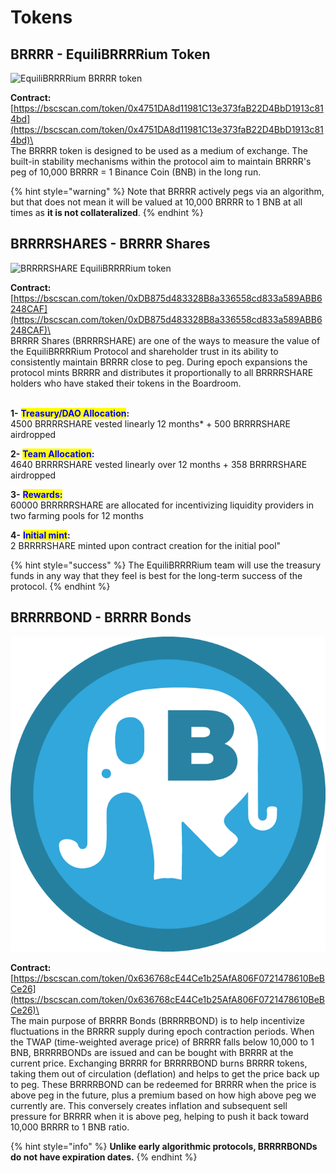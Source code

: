 # Tokens

## BRRRR - EquiliBRRRRium Token

![EquiliBRRRRium BRRRR token](../.gitbook/assets/BRRRR\_200x200.png)

**Contract:** [https://bscscan.com/token/0x4751DA8d11981C13e373faB22D4BbD1913c814bd](https://bscscan.com/token/0x4751DA8d11981C13e373faB22D4BbD1913c814bd)\
\
The BRRRR token is designed to be used as a medium of exchange. The built-in stability mechanisms within the protocol aim to maintain BRRRR's peg of 10,000 BRRRR = 1 Binance Coin (BNB) in the long run.

{% hint style="warning" %}
Note that BRRRR actively pegs via an algorithm, but that does not mean it will be valued at 10,000 BRRRR to 1 BNB at all times as **it is not collateralized**.
{% endhint %}



## BRRRRSHARES - BRRRR Shares

![BRRRRSHARE EquiliBRRRRium token](../.gitbook/assets/BRRRRSHARE\_200x200.png)

**Contract:** [https://bscscan.com/token/0xDB875d483328B8a336558cd833a589ABB6248CAF](https://bscscan.com/token/0xDB875d483328B8a336558cd833a589ABB6248CAF)\
\
BRRRR Shares (BRRRRSHARE) are one of the ways to measure the value of the EquiliBRRRRium Protocol and shareholder trust in its ability to consistently maintain BRRRR close to peg. During epoch expansions the protocol mints BRRRR and distributes it proportionally to all BRRRRSHARE holders who have staked their tokens in the Boardroom.

\
**1-** <mark style="color:blue;">**Treasury/DAO Allocation**</mark>**:** \
4500 BRRRRSHARE vested linearly 12 months\* + 500 BRRRRSHARE airdropped&#x20;

**2-** <mark style="color:blue;">**Team Allocation**</mark>**:** \
4640 BRRRRSHARE vested linearly over 12 months + 358 BRRRRSHARE airdropped&#x20;

**3-** <mark style="color:blue;">**Rewards:**</mark> \
60000 BRRRRRSHARE are allocated for incentivizing liquidity providers in two farming pools for 12 months

**4-** <mark style="color:blue;">**Initial mint**</mark>**:** \
2 BRRRRSHARE minted upon contract creation for the initial pool"

{% hint style="success" %}
The EquiliBRRRRium team will use the treasury funds in any way that they feel is best for the long-term success of the protocol.
{% endhint %}

## **BRRRRBOND - BRRRR Bonds**

![Equilibrium BRRRRBOND token](../.gitbook/assets/brrrrbond.png)

**Contract:** [https://bscscan.com/token/0x636768cE44Ce1b25AfA806F0721478610BeBCe26](https://bscscan.com/token/0x636768cE44Ce1b25AfA806F0721478610BeBCe26)\
\
The main purpose of BRRRR Bonds (BRRRRBOND) is to help incentivize fluctuations in the BRRRR supply during epoch contraction periods. When the TWAP (time-weighted average price) of BRRRR falls below 10,000 to 1 BNB, BRRRRBONDs are issued and can be bought with BRRRR at the current price. Exchanging BRRRR for BRRRRBOND burns BRRRR tokens, taking them out of circulation (deflation) and helps to get the price back up to peg. These BRRRRBOND can be redeemed for BRRRR when the price is above peg in the future, plus a premium based on how high above peg we currently are. This conversely creates inflation and subsequent sell pressure for BRRRR when it is above peg, helping to push it back toward 10,000 BRRRR to 1 BNB ratio.&#x20;

{% hint style="info" %}
**Unlike early algorithmic protocols, BRRRRBONDs do not have expiration dates.**
{% endhint %}

